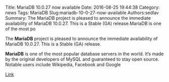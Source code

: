 Title: MariaDB 10.0.27 now available
Date: 2016-08-25 19:44:38
Category: news
Tags: MariaDB
Slug:mariadb-10-0-27-now-available
Authors:sedlav
Summary: The MariaDB project is pleased to announce the immediate availability of MariaDB 10.0.27. This is a Stable (GA) release.MariaDB is one of the most po

The **MariaDB** project is pleased to announce the immediate availability of MariaDB 10.0.27. This is a Stable (GA) release.

**MariaDB** is one of the most popular database servers in the world. It’s made by the original developers of MySQL and guaranteed to stay open source. Notable users include Wikipedia, Facebook and Google

[Link](https://mariadb.com/kb/en/mariadb/mariadb-10027-release-notes/)
